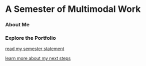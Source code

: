 # A Semester of Multimodal Work

### About Me


### Explore the Portfolio

[read my semester statement](about.md) 

[learn more about my next steps](forward.md)

